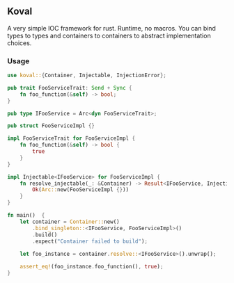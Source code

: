 ## Koval

A very simple IOC framework for rust.
Runtime, no macros. You can bind types to types and containers to containers to abstract implementation choices.

### Usage

```rust
use koval::{Container, Injectable, InjectionError};

pub trait FooServiceTrait: Send + Sync {
    fn foo_function(&self) -> bool;
}

pub type IFooService = Arc<dyn FooServiceTrait>;

pub struct FooServiceImpl {}

impl FooServiceTrait for FooServiceImpl {
    fn foo_function(&self) -> bool {
        true
    }
}

impl Injectable<IFooService> for FooServiceImpl {
    fn resolve_injectable(_: &Container) -> Result<IFooService, InjectionError> {
        Ok(Arc::new(FooServiceImpl {}))
    }
}

fn main()  {
    let container = Container::new()
        .bind_singleton::<IFooService, FooServiceImpl>()
        .build()
        .expect("Container failed to build");
    
    let foo_instance = container.resolve::<IFooService>().unwrap();

    assert_eq!(foo_instance.foo_function(), true);
}
```